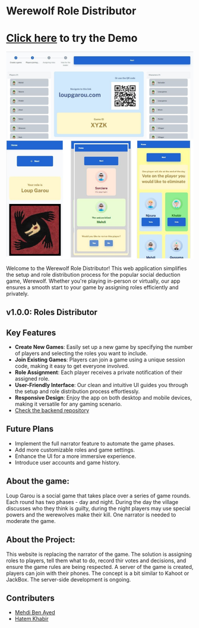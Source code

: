 # Werewolf Role Distributor

# [Click here](https://loupgarou.netlify.app) to try the Demo

![preview](public/assets/preview1.JPG)
![preview](public/assets/preview6.jpg)

Welcome to the Werewolf Role Distributor! This web application simplifies the setup and role distribution process for the popular social deduction game, Werewolf. Whether you're playing in-person or virtually, our app ensures a smooth start to your game by assigning roles efficiently and privately.

## v1.0.0: Roles Distributor

## Key Features
- **Create New Games**: Easily set up a new game by specifying the number of players and selecting the roles you want to include.
- **Join Existing Games**: Players can join a game using a unique session code, making it easy to get everyone involved.
- **Role Assignment**: Each player receives a private notification of their assigned role.
- **User-Friendly Interface**: Our clean and intuitive UI guides you through the setup and role distribution process effortlessly.
- **Responsive Design**: Enjoy the app on both desktop and mobile devices, making it versatile for any gaming scenario.
-  [Check the backend repository](https://github.com/BenAyedMehdi/LoupGarouAPI) 

## Future Plans
- Implement the full narrator feature to automate the game phases.
- Add more customizable roles and game settings.
- Enhance the UI for a more immersive experience.
- Introduce user accounts and game history.

## About the game:
Loup Garou is a social game that takes place over a series of game rounds. Each round has two phases - day and night. During the day the village discusses who they think is guilty, during the night players may use special powers and the werewolves make their kill. One narrator is needed to moderate the game. 


## About the Project:
This website is replacing the narrator of the game. The solution is assigning roles to players, tell them what to do, record thir votes and decisions, and ensure the game rules are being respected. A server of the game is created, players can join with their phones. The concept is a bit similar to Kahoot or JackBox. The server-side development is ongoing.

## Contributers

-  [Mehdi Ben Ayed](https://github.com/BenAyedMehdi) 
-  [Hatem Khabir](https://github.com/HatemKhabir) 

